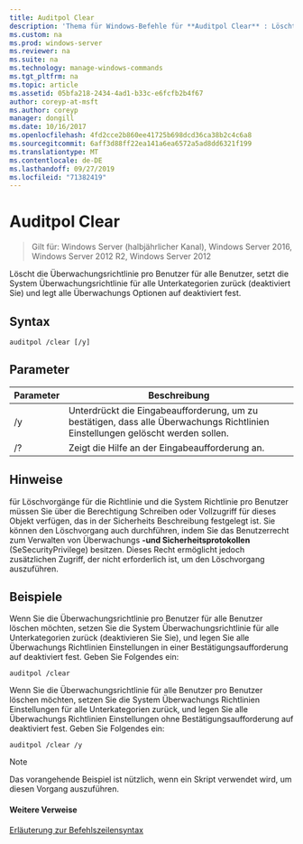```yaml
---
title: Auditpol Clear
description: 'Thema für Windows-Befehle für **Auditpol Clear** : Löscht die Überwachungsrichtlinie pro Benutzer für alle Benutzer, setzt die System Überwachungsrichtlinie für alle Unterkategorien zurück (deaktiviert Sie) und legt alle Überwachungs Optionen auf deaktiviert fest.'
ms.custom: na
ms.prod: windows-server
ms.reviewer: na
ms.suite: na
ms.technology: manage-windows-commands
ms.tgt_pltfrm: na
ms.topic: article
ms.assetid: 05bfa218-2434-4ad1-b33c-e6fcfb2b4f67
author: coreyp-at-msft
ms.author: coreyp
manager: dongill
ms.date: 10/16/2017
ms.openlocfilehash: 4fd2cce2b860ee41725b698dcd36ca38b2c4c6a8
ms.sourcegitcommit: 6aff3d88ff22ea141a6ea6572a5ad8dd6321f199
ms.translationtype: MT
ms.contentlocale: de-DE
ms.lasthandoff: 09/27/2019
ms.locfileid: "71382419"
---
```

# <a name="auditpol-clear"></a>Auditpol Clear

>Gilt für: Windows Server (halbjährlicher Kanal), Windows Server 2016, Windows Server 2012 R2, Windows Server 2012

Löscht die Überwachungsrichtlinie pro Benutzer für alle Benutzer, setzt die System Überwachungsrichtlinie für alle Unterkategorien zurück (deaktiviert Sie) und legt alle Überwachungs Optionen auf deaktiviert fest.

## <a name="syntax"></a>Syntax
```
auditpol /clear [/y]
```
## <a name="parameters"></a>Parameter

| Parameter |                                   Beschreibung                                    |
|-----------|----------------------------------------------------------------------------------|
|    /y     | Unterdrückt die Eingabeaufforderung, um zu bestätigen, dass alle Überwachungs Richtlinien Einstellungen gelöscht werden sollen. |
|    /?     |                       Zeigt die Hilfe an der Eingabeaufforderung an.                       |

## <a name="remarks"></a>Hinweise
für Löschvorgänge für die Richtlinie und die System Richtlinie pro Benutzer müssen Sie über die Berechtigung Schreiben oder Vollzugriff für dieses Objekt verfügen, das in der Sicherheits Beschreibung festgelegt ist. Sie können den Löschvorgang auch durchführen, indem Sie das Benutzerrecht zum Verwalten von Überwachungs **-und Sicherheitsprotokollen** (SeSecurityPrivilege) besitzen. Dieses Recht ermöglicht jedoch zusätzlichen Zugriff, der nicht erforderlich ist, um den Löschvorgang auszuführen.
## <a name="BKMK_examples"></a>Beispiele
Wenn Sie die Überwachungsrichtlinie pro Benutzer für alle Benutzer löschen möchten, setzen Sie die System Überwachungsrichtlinie für alle Unterkategorien zurück (deaktivieren Sie Sie), und legen Sie alle Überwachungs Richtlinien Einstellungen in einer Bestätigungsaufforderung auf deaktiviert fest. Geben Sie Folgendes ein:
```
auditpol /clear
```
Wenn Sie die Überwachungsrichtlinie für alle Benutzer pro Benutzer löschen möchten, setzen Sie die System Überwachungs Richtlinien Einstellungen für alle Unterkategorien zurück, und legen Sie alle Überwachungs Richtlinien Einstellungen ohne Bestätigungsaufforderung auf deaktiviert fest. Geben Sie Folgendes ein:
```
auditpol /clear /y
```
> [!NOTE]
> Das vorangehende Beispiel ist nützlich, wenn ein Skript verwendet wird, um diesen Vorgang auszuführen.
> #### <a name="additional-references"></a>Weitere Verweise
> [Erläuterung zur Befehlszeilensyntax](command-line-syntax-key.md)
